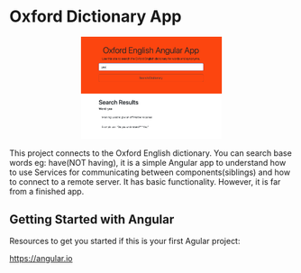 # Oxford Dictionary App

<p align="center">
  <img src="https://github.com/aldersjus/oxford-dictionary-angular/blob/master/src/assets/github-image.png" width="250"/>
</p>

This project connects to the Oxford English dictionary. You can search base words eg: have(NOT having), it is a simple
Angular app to understand how to use Services for communicating between components(siblings) and how to connect to a
remote server. It has basic functionality. However, it is far from a finished app.

## Getting Started with Angular

Resources to get you started if this is your first Agular project:

  https://angular.io
